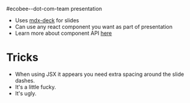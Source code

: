 #ecobee--dot-com-team presentation

- Uses [mdx-deck](https://github.com/jxnblk/mdx-deck) for slides
- Can use any react component you want as part of presentation
- Learn more about component API [here](https://github.com/jxnblk/mdx-deck/blob/master/docs/components.md)

# Tricks

- When using JSX it appears you need extra spacing around the slide dashes.
- It's a little fucky. 
- It's ugly. 